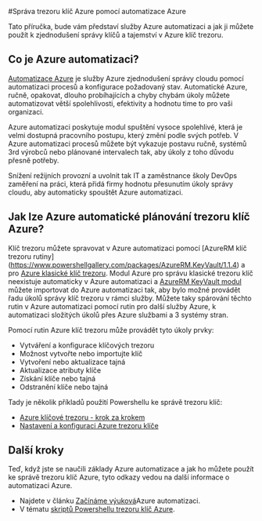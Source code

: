<properties
    pageTitle="Správa trezoru klíč Azure pomocí Azure automatizace | Microsoft Azure"
    description="Informace o použití služby Azure automatizaci ke správě Azure klíč trezoru."
    services="Key-Vault, automation"
    documentationCenter=""
    authors="mgoedtel"
    manager="jwhit"
    editor=""/>

<tags
    ms.service="key-vault"
    ms.workload="identity"
    ms.tgt_pltfrm="na"
    ms.devlang="na"
    ms.topic="article"
    ms.date="07/29/2016"
    ms.author="magoedte;csand"/>

#<a name="managing-azure-key-vault-using-azure-automation"></a>Správa trezoru klíč Azure pomocí automatizace Azure

Tato příručka, bude vám představí služby Azure automatizaci a jak ji můžete použít k zjednodušení správy klíčů a tajemství v Azure klíč trezoru.

## <a name="what-is-azure-automation"></a>Co je Azure automatizaci?

[Automatizace Azure](../automation/automation-intro.md) je služby Azure zjednodušení správy cloudu pomocí automatizaci procesů a konfigurace požadovaný stav. Automatické Azure, ručně, opakovat, dlouho probíhajících a chyby chybám úkoly můžete automatizovat větší spolehlivosti, efektivity a hodnotu time to pro vaši organizaci.

Azure automatizaci poskytuje modul spuštění vysoce spolehlivé, která je velmi dostupná pracovního postupu, který změní podle svých potřeb. V Azure automatizaci procesů můžete být vykazuje postavu ručně, systémů 3rd výrobců nebo plánované intervalech tak, aby úkoly z toho důvodu přesně potřeby.

Snížení režijních provozní a uvolnit tak IT a zaměstnance školy DevOps zaměření na práci, která přidá firmy hodnotu přesunutím úkoly správy cloudu, aby automaticky spouštět Azure automatizaci.


## <a name="how-can-azure-automation-help-manage-azure-key-vault"></a>Jak lze Azure automatické plánování trezoru klíč Azure?

Klíč trezoru můžete spravovat v Azure automatizaci pomocí [AzureRM klíč trezoru rutiny] (https://www.powershellgallery.com/packages/AzureRM.KeyVault/1.1.4) a pro [Azure klasické klíč trezoru](https://msdn.microsoft.com/library/azure/dn868052.aspx). Modul Azure pro správu klasické trezoru klíč neexistuje automaticky v Azure automatizaci a [AzureRM KeyVault modul](https://www.powershellgallery.com/packages/AzureRM.KeyVault/1.1.4) můžete importovat do Azure automatizaci tak, aby bylo možné provádět řadu úkolů správy klíč trezoru v rámci služby. Můžete taky spárování těchto rutin v Azure automatizaci pomocí rutin pro další služby Azure, k automatizaci složitých úkolů přes Azure službami a 3 systémy stran.

Pomocí rutin Azure klíč trezoru může provádět tyto úkoly prvky: 

- Vytváření a konfigurace klíčových trezoru
- Možnost vytvořte nebo importujte klíč
- Vytvoření nebo aktualizace tajná
- Aktualizace atributy klíče
- Získání klíče nebo tajná
- Odstranění klíče nebo tajná

Tady je několik příkladů použití Powershellu ke správě trezoru klíč:  

* [Azure klíčové trezoru - krok za krokem](https://blogs.technet.microsoft.com/kv/2015/06/02/azure-key-vault-step-by-step)
* [Nastavení a konfiguraci Azure trezoru klíče](https://www.simple-talk.com/cloud/platform-as-a-service/setting-up-and-configuring-an-azure-key-vault)


## <a name="next-steps"></a>Další kroky

Teď, když jste se naučili základy Azure automatizace a jak ho můžete použít ke správě trezoru klíč Azure, tyto odkazy vedou na další informace o automatizaci Azure.

* Najdete v článku [Začínáme výuková](../automation/automation-first-runbook-graphical.md)Azure automatizaci.
* V tématu [skriptů Powershellu trezoru klíč Azure](https://gallery.technet.microsoft.com/scriptcenter/site/search?query=azure%20key%20vault&f%5B0%5D.Value=azure%20key%20vault&f%5B0%5D.Type=SearchText&ac=5).
